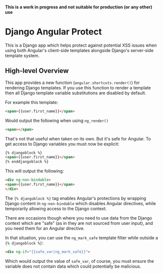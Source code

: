 
**This is a work in progress and not suitable for production (or any other) use**

# Django Angular Protect

This is a Django app which helps protect against potential XSS issues when using
both Angular's client-side templates alongside Django's server-side template system.

## High-level Overview

This app provides a new function (`angular.shortcuts.render()`) for rendering Django
templates. If you use this function to render a template then all Django template variable
substitutions are disabled by default.

For example this template:

```html
<span>{{user.first_name}}</span>
```

Would output the following when using `ng_render()`

```html
<span></span>
```

That's not that useful when taken on its own. But it's safe for Angular. To get access to Django
variables you must now be explicit:

```html
{% djangoblock %}
<span>{{user.first_name}}</span>
{% enddjangoblock %}

```

This will output the following:

```html
<div ng-non-bindable>
<span>{{user.first_name}}</span>
</div>
```

The `{% djangoblock %}` tag enables Angular's protections by wrapping Django content
in `ng-non-bindable` which disables Angular directives, while temporarily allowing
access to the Django context.

There are occasions though where you need to use data from the Django context which are "safe"
(as in they are not sourced from user input), and you need them for an Angular directive.

In that situation, you can use the `ng_mark_safe` template filter while outside a
`{% djangoblock %}`:

```html
<div ng-if="{{safe_var|ng_mark_safe}}">
```

Which would output the value of `safe_var`, of course, you must ensure the variable
does not contain data which could potentially be malicious. 
